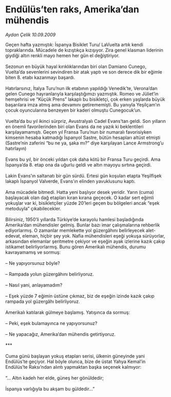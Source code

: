 # Endülüs’ten raks, Amerika’dan mühendis

*Aydan Çelik 10.09.2009*

<div class="taraf_structure_2col_1zq">
<div class="margen_n">



 <p>Geçen hafta yazmıştık: İspanya Bisiklet Turu/ LaVuelta artık kendi topraklarında. Mücadele de kızıştıkça kızışıyor. Zira genel klasman liderinin giydiği altın renkli mayo hemen her gün el değiştiriyor. <br/><br/>Sezonun en büyük hayal kırıklıklarından biri olan Damiano Cunego, Vuelta’da sevenlerini sevindiren bir atak yaptı ve son derece dik bir eğimle biten 8. etabı kazanmayı başardı. <br/><br/>Hatırlarsınız, İtalya Turu’nun ilk etabının yapıldığı Venedik’te, Verona’dan gelen Cunego hayranlarıyla karşılaştığımızı yazmıştık. Romeo ve Jüliet’in hemşehrisi ve “Küçük Prens” lakaplı bu bisikletçi, çok erken yaşlarda büyük başarılara imza atmış ama devamını getirememişti. Bu yanıyla Yeşilçam’ın çocuk oyuncularına benzeyen bir kaderi olmuştu Cunegocuk’un. <br/><br/>Vuelta’da bu yıl ikinci sürpriz, Avustralyalı Cadel Evans’tan geldi. Son yılların en önemli favorilerinden biri olan Evans da ne yazık ki beklentileri karşılayamamıştı. Geçen yıl Fransa Turu’nun bir numaralı favorisiyken kimsenin hesaba katmadığı İspanyol Sastre, bütün hesapları altüst etmişti (Sastre’nin zaferini “bu ne ya, şaka mı?” diye karşılayan Lance Armstrong’u hatırlayın) <br/><br/>Evans bu yıl, bir önceki yıldan çok daha kötü bir Fransa Turu geçirdi. Ama İspanya’da 8. etap ona da uğurlu geldi ve altın mayoyu sırtına geçirdi. <br/><br/>Lakin Evans’ın saltanatı bir gün sürdü. Ertesi gün koşulan etapta Yeşilfişek lakaplı İspanyol Valverde, Evans’ın elinden yavuklusunu kaptı. <br/><br/>Ama mücadele bitmedi. Hatta yeni başlıyor desek yeridir. Yarın (cuma) başlayacak olan dağ etapları kıran kırana geçecek. O kadar sert eğimli yokuşlar var ki, bisikletçiler yüzde 20’leri geçen bu bölgeleri ancak “eşek metoduyla” çıkabilecekler. <br/><br/>Bilirsiniz, 1950’li yıllarda Türkiye’de karayolu hamlesi başladığında Amerika’dan mühendisler gelmiş. Bunlar bazı imar çalışmalarına rehberlik ediyorlarmış. O zamanlar memlekette yol güzergâhını belirleyecek alet-edevat, eleman, hiçbir şey yok. Nafia mühendisleri eşeği yokuşa sürüyorlar, arkasından elemanlar şeritmetre çekiyor ve eşeğin ayak izlerine kazık çakıp istikamet belirliyorlarmış. Bunu gören Amerikalı mühendis, durumu kavrayamamış ve sormuş: <br/><br/>– Ne yapıyorsunuz böyle? <br/><br/>– Rampada yolun güzergâhını belirliyoruz. <br/><br/>– Nasıl yani, anlayamadım? <br/><br/>– Eşek yüzde 7 eğimin üstüne çıkmaz, biz de eşeğin izinde kazık çakıp rampada yol güzergâhı belirliyoruz. <br/><br/>Amerikalı katılarak gülmeye başlamış. Yatışınca da sormuş: <br/><br/>– Peki, eşek bulamayınca ne yapıyorsunuz? <br/><br/>– Ne yapacağız, Amerika’dan mühendis getirtiyoruz. <br/><br/>*** <br/><br/>Cuma günü başlayan yokuş etapları serisi, ülkenin güneyinde yani Endülüs’te geçiyor. Hal böyle olunca, bize de üstat Yahya Kemal’in Endülüs’te Raksı’ndan alıntı yapmaktan başka seçenek kalmıyor: <br/><br/>“... Altın kadeh her elde, güneş her gönüldedir; <br/><br/>İspanya varlığıyla bu akşam bu güldedir...”</p>
<br/>
<br/>
<br/>



<br/>


<div id="taraf_not">
</div>

</div>


</div>
